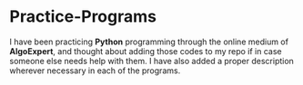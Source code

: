 # Practice-Programs
I have been practicing <b>Python</b> programming through the online medium of <b>AlgoExpert</b>, and thought about adding those codes to my repo if in case someone else needs help with them. I have also added a proper description wherever necessary in each of the programs. 

